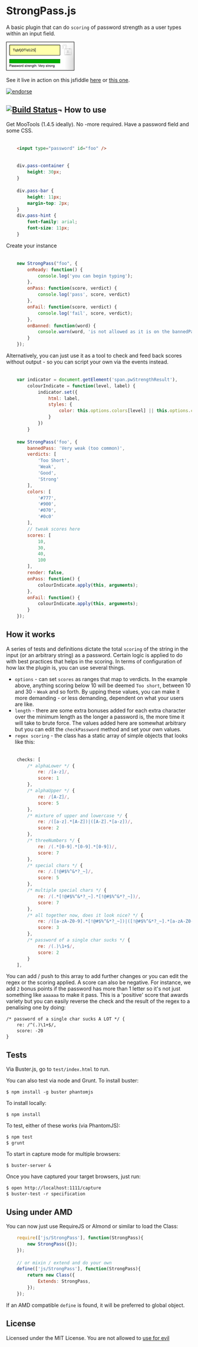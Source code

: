 StrongPass.js
==============

A basic plugin that can do `scoring` of password strength as a user types within an input field.

![Screenshot](https://github.com/DimitarChristoff/StrongPass/raw/master/StrongPass.png)

See it live in action on this jsfiddle [here](http://jsfiddle.net/dimitar/n8Dza/) or [this one](http://jsfiddle.net/dimitar/nZn6A/).

[![endorse](http://api.coderwall.com/dimitarchristoff/endorsecount.png)](http://coderwall.com/dimitarchristoff)

[![Build Status](https://secure.travis-ci.org/DimitarChristoff/StrongPass.png?branch=master)](http://travis-ci.org/DimitarChristoff/StrongPass)¬
How to use
----------

Get MooTools (1.4.5 ideally). No -more required. Have a password field and some CSS.

```html

	<input type="password" id="foo" />
```

```css

	div.pass-container {
		height: 30px;
	}

	div.pass-bar {
		height: 11px;
		margin-top: 2px;
	}
	div.pass-hint {
		font-family: arial;
		font-size: 11px;
	}
```

Create your instance

```javascript

	new StrongPass("foo", {
		onReady: function() {
			console.log('you can begin typing');
		},
		onPass: function(score, verdict) {
			console.log('pass', score, verdict)
		},
		onFail: function(score, verdict) {
			console.log('fail', score, verdict);
		},
		onBanned: function(word) {
			console.warn(word, 'is not allowed as it is on the bannedPasswords list');
		}
	});
```

Alternatively, you can just use it as a tool to check and feed back scores without output - so you can script your own via the events instead.

```javascript

	var indicator = document.getElement('span.pwStrengthResult'),
		colourIndicate = function(level, label) {
			indicator.set({
				html: label,
				styles: {
					color: this.options.colors[level] || this.options.colors.getLast()
				}
			})
		}

	new StrongPass('foo', {
		bannedPass: 'Very weak (too common)',
		verdicts: [
			'Too Short',
			'Weak',
			'Good',
			'Strong'
		],
		colors: [
			'#777',
			'#900',
			'#070',
			'#0c0'
		],
		// tweak scores here
		scores: [
			10,
			30,
			40,
			100
		],
		render: false,
		onPass: function() {
			colourIndicate.apply(this, arguments);
		},
		onFail: function() {
			colourIndicate.apply(this, arguments);
		}
	});
```

How it works
------------

A series of tests and definitions dictate the total `scoring` of the string in the input (or an arbitrary string) as a password. Certain logic is applied to do with best practices that helps in the scoring. In terms of configuration of how lax the plugin is, you can use several things.

- `options` - can set `scores` as ranges that map to verdicts. In the example above, anything scoring below 10 will be deemed `Too short`, between 10 and 30 - `Weak` and so forth. By upping these values, you can make it more demanding - or less demanding, dependent on what your users are like.
- `length` - there are some extra bonuses added for each extra character over the minimum length as the longer a password is, the more time it will take to brute force. The values added here are somewhat arbitrary but you can edit the `checkPassword` method and set your own values.
- `regex scoring` - the class has a static array of simple objects that looks like this:

```javascript

	checks: [
		/* alphaLower */ {
			re: /[a-z]/,
			score: 1
		},
		/* alphaUpper */ {
			re: /[A-Z]/,
			score: 5
		},
		/* mixture of upper and lowercase */ {
			re: /([a-z].*[A-Z])|([A-Z].*[a-z])/,
			score: 2
		},
		/* threeNumbers */ {
			re: /(.*[0-9].*[0-9].*[0-9])/,
			score: 7
		},
		/* special chars */ {
			re: /.[!@#$%^&*?_~]/,
			score: 5
		},
		/* multiple special chars */ {
			re: /(.*[!@#$%^&*?_~].*[!@#$%^&*?_~])/,
			score: 7
		},
		/* all together now, does it look nice? */ {
			re: /([a-zA-Z0-9].*[!@#$%^&*?_~])|([!@#$%^&*?_~].*[a-zA-Z0-9])/,
			score: 3
		},
		/* password of a single char sucks */ {
			re: /(.)\1+$/,
			score: 2
		}
	],
```

You can add / push to this array to add further changes or you can edit the regex or the scoring applied. A score can also be negative. For instance, we add `2` bonus points if the password has more than 1 letter so it's not just something like `aaaaaa` to make it pass. This is a 'positive' score that awards variety but you can easily reverse the check and the result of the regex to a penalising one by doing:

	/* password of a single char sucks A LOT */ {
		re: /^(.)\1+$/,
		score: -20
	}


Tests
-----

Via Buster.js, go to `test/index.html` to run.

You can also test via node and Grunt. To install buster:

	$ npm install -g buster phantomjs

To install locally:

	$ npm install

To test, either of these works (via PhantomJS):

	$ npm test
	$ grunt

To start in capture mode for multiple browsers:

	$ buster-server &

Once you have captured your target browsers, just run:

	$ open http://localhost:1111/capture
	$ buster-test -r specification

Using under AMD
---------------

You can now just use RequireJS or Almond or similar to load the Class:

```javascript
	require(['js/StrongPass'], function(StrongPass){
		new StrongPass({});
	});

	// or mixin / extend and do your own
	define(['js/StrongPass'], function(StrongPass){
		return new Class({
			Extends: StrongPass,
		});
	});
```

If an AMD compatible `define` is found, it will be preferred to global object.

License
-------

Licensed under the MIT License. You are not allowed to [use for evil](http://www.youtube.com/watch?v=-hCimLnIsDA)
